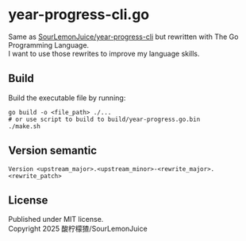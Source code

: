 # year-progress-cli.go

Same as [SourLemonJuice/year-progress-cli](https://github.com/SourLemonJuice/year-progress-cli) but rewritten with The Go Programming Language.\
I want to use those rewrites to improve my language skills.

## Build

Build the executable file by running:

```text
go build -o <file_path> ./...
# or use script to build to build/year-progress.go.bin
./make.sh
```

## Version semantic

```text
Version <upstream_major>.<upstream_minor>-<rewrite_major>.<rewrite_patch>
```

## License

Published under MIT license.\
Copyright 2025 酸柠檬猹/SourLemonJuice
